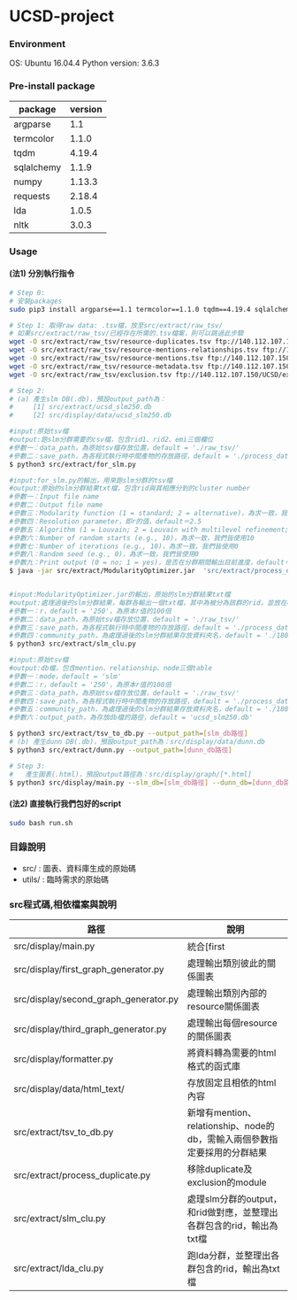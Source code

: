 # UCSD-project

### Environment
OS: Ubuntu 16.04.4
Python version: 3.6.3

### Pre-install package
| package | version |
| ------ | ------ |
| argparse | 1.1 |
| termcolor | 1.1.0 |
| tqdm | 4.19.4 |
| sqlalchemy | 1.1.9 |
| numpy | 1.13.3 |
| requests | 2.18.4 |
| lda | 1.0.5 |
| nltk | 3.0.3 |

### Usage
#### (法1) 分別執行指令
```sh 
# Step 0:
# 安裝packages
sudo pip3 install argparse==1.1 termcolor==1.1.0 tqdm==4.19.4 sqlalchemy==1.1.9 numpy==1.13.3 requests==2.18.4 lda==1.0.5 nltk==3.0.3

# Step 1: 取得raw data: .tsv檔，放至src/extract/raw_tsv/
# 如果src/extract/raw_tsv/已經存在所需的.tsv檔案，則可以跳過此步驟
wget -O src/extract/raw_tsv/resource-duplicates.tsv ftp://140.112.107.150/UCSD/resource-duplicates.tsv
wget -O src/extract/raw_tsv/resource-mentions-relationships.tsv ftp://140.112.107.150/UCSD/resource-mentions-relationships.tsv
wget -O src/extract/raw_tsv/resource-mentions.tsv ftp://140.112.107.150/UCSD/resource-mentions.tsv
wget -O src/extract/raw_tsv/resource-metadata.tsv ftp://140.112.107.150/UCSD/resource-metadata.tsv
wget -O src/extract/raw_tsv/exclusion.tsv ftp://140.112.107.150/UCSD/exclusion.tsv

# Step 2:
# (a) 產生slm DB(.db)，預設output_path為：
#     [1] src/extract/ucsd_slm250.db
#     [2] src/display/data/ucsd_slm250.db

#input:原始tsv檔
#output:跑slm分群需要的csv檔，包含rid1、rid2、emi三個欄位
#參數一：data_path，為原始tsv檔存放位置，default = './raw_tsv/'
#參數二：save_path，為各程式執行時中間產物的存放路徑，default = './process_data/'
$ python3 src/extract/for_slm.py 

#input:for_slm.py的輸出，用來跑slm分群的tsv檔
#output:原始的slm分群結果txt檔，包含rid與其相應分到的cluster number
#參數一：Input file name
#參數二：Output file name
#參數三：Modularity function (1 = standard; 2 = alternative)，為求一致，我們皆使用1
#參數四：Resolution parameter，即r的值，default＝2.5
#參數五：Algorithm (1 = Louvain; 2 = Louvain with multilevel refinement; 3 = smart local moving)，使用3才為slm
#參數六：Number of random starts (e.g., 10)，為求一致，我們皆使用10
#參數七：Number of iterations (e.g., 10)，為求一致，我們皆使用0
#參數八：Random seed (e.g., 0)，為求一致，我們皆使用0
#參數九：Print output (0 = no; 1 = yes)，是否在分群期間輸出目前進度，default＝1
$ java -jar src/extract/ModularityOptimizer.jar  'src/extract/process_data/slm_input.csv'  'src/extract/slm_output/slm_output250.txt' 1 2.5 3 10 0 0 1


#input:ModularityOptimizer.jar的輸出，原始的slm分群結果txt檔
#output:處理過後的slm分群結果，每群各輸出一個txt檔，其中為被分為該群的rid，並放在community_path下
#參數一：r，default = '250'，為原本r值的100倍
#參數二：data_path，為原始tsv檔存放位置，default = './raw_tsv/'
#參數三：save_path，為各程式執行時中間產物的存放路徑，default = './process_data/'
#參數四：community_path，為處理過後的slm分群結果存放資料夾名，default = './180306/'
$ python3 src/extract/slm_clu.py 

#input:原始tsv檔
#output:db檔，包含mention、relationship、node三個table
#參數一：mode，default = 'slm'
#參數二：r，default = '250'，為原本r值的100倍
#參數三：data_path，為原始tsv檔存放位置，default = './raw_tsv/'
#參數四：save_path，為各程式執行時中間產物的存放路徑，default = './process_data/'
#參數五：community_path，為處理過後的slm分群結果存放資料夾名，default = './180306/'
#參數六：output_path，為存放db檔的路徑，default = 'ucsd_slm250.db'

$ python3 src/extract/tsv_to_db.py --output_path=[slm_db路徑]
# (b) 產生dunn DB(.db)，預設output_path為：src/display/data/dunn.db
$ python3 src/extract/dunn.py --output_path=[dunn_db路徑]

# Step 3:
#   產生圖表(.html)，預設output路徑為：src/display/graph/[*.html]
$ python3 src/display/main.py --slm_db=[slm_db路徑] --dunn_db=[dunn_db路徑]
```

#### (法2) 直接執行我們包好的script
```sh
sudo bash run.sh
```

### 目錄說明
* src/ : 圖表、資料庫生成的原始碼
* utils/ : 臨時需求的原始碼

### src程式碼,相依檔案與說明
| 路徑 | 說明 |
| ------ | ------ |
| src/display/main.py | 統合[first|second|third]_graph_generator.py的入口執行檔，輸出三種圖表於src/graph |
| src/display/first_graph_generator.py | 處理輸出類別彼此的關係圖表 |
| src/display/second_graph_generator.py | 處理輸出類別內部的resource關係圖表 |
| src/display/third_graph_generator.py | 處理輸出每個resource的關係圖表 |
| src/display/formatter.py | 將資料轉為需要的html格式的函式庫 |
| src/display/data/html_text/ | 存放固定且相依的html內容 |
| src/extract/tsv_to_db.py | 新增有mention、relationship、node的db，需輸入兩個參數指定要採用的分群結果|
| src/extract/process_duplicate.py | 移除duplicate及exclusion的module |
| src/extract/slm_clu.py | 處理slm分群的output，和rid做對應，並整理出各群包含的rid，輸出為txt檔 |
| src/extract/lda_clu.py | 跑lda分群，並整理出各群包含的rid，輸出為txt檔 |


